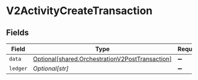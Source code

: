 # V2ActivityCreateTransaction


## Fields

| Field                                                                                                    | Type                                                                                                     | Required                                                                                                 | Description                                                                                              |
| -------------------------------------------------------------------------------------------------------- | -------------------------------------------------------------------------------------------------------- | -------------------------------------------------------------------------------------------------------- | -------------------------------------------------------------------------------------------------------- |
| `data`                                                                                                   | [Optional[shared.OrchestrationV2PostTransaction]](../../models/shared/orchestrationv2posttransaction.md) | :heavy_minus_sign:                                                                                       | N/A                                                                                                      |
| `ledger`                                                                                                 | *Optional[str]*                                                                                          | :heavy_minus_sign:                                                                                       | N/A                                                                                                      |